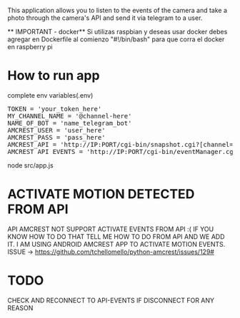 This application allows you to listen to the events of the camera and take a photo through the camera's API and send it via telegram to a user.

** IMPORTANT - docker**
Si utilizas raspbian y deseas usar docker debes agregar en Dockerfile al comienzo "#!/bin/bash" para que corra el docker en raspberry pi

# How to run app

complete env variables(.env)

<pre>
TOKEN = 'your_token_here'
MY_CHANNEL_NAME = '@channel-here'
NAME_OF_BOT = 'name_telegram_bot'
AMCREST_USER = 'user_here'
AMCREST_PASS = 'pass_here'
AMCREST_API = 'http://IP:PORT/cgi-bin/snapshot.cgi?[channel=<channelNo>]'
AMCREST_API_EVENTS = 'http://IP:PORT/cgi-bin/eventManager.cgi?action=attach&codes=[AlarmLocal%2CVideoMotion%2CVideoLoss%2CVideoBlind]'
</pre>

node src/app.js

# ACTIVATE MOTION DETECTED FROM API

API AMCREST NOT SUPPORT ACTIVATE EVENTS FROM API :( IF YOU KNOW HOW TO DO THAT TELL ME HOW TO DO FROM API AND WE ADD IT.
I AM USING ANDROID AMCREST APP TO ACTIVATE MOTION EVENTS.
ISSUE -> https://github.com/tchellomello/python-amcrest/issues/129#

# TODO

CHECK AND RECONNECT TO API-EVENTS IF DISCONNECT FOR ANY REASON
